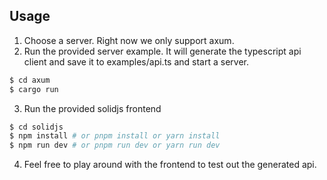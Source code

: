 ## Usage

1. Choose a server. Right now we only support axum.
2. Run the provided server example. It will generate the typescript api client and save it to examples/api.ts and start a server.

```bash
$ cd axum
$ cargo run
```

3. Run the provided solidjs frontend

```bash
$ cd solidjs
$ npm install # or pnpm install or yarn install
$ npm run dev # or pnpm run dev or yarn run dev
```

4. Feel free to play around with the frontend to test out the generated api.

